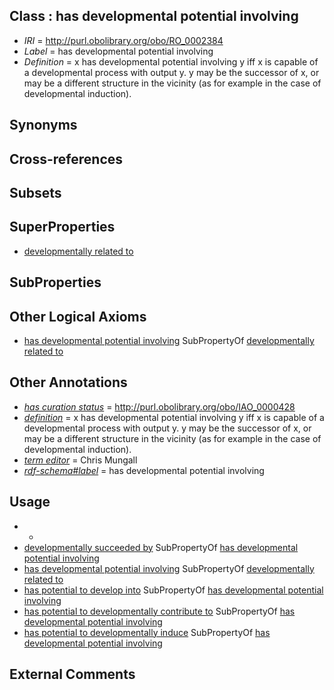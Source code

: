 
## Class : has developmental potential involving

 * *IRI* = http://purl.obolibrary.org/obo/RO_0002384
 * *Label* = has developmental potential involving
 * *Definition* = x has developmental potential involving y iff x is capable of a developmental process with output y. y may be the successor of x, or may be a different structure in the vicinity (as for example in the case of developmental induction).

## Synonyms


## Cross-references


## Subsets


## SuperProperties

 * [developmentally related to](../../RO/24/RO_0002324.md)

## SubProperties


## Other Logical Axioms

 * [has developmental potential involving](../../RO/84/RO_0002384.md) SubPropertyOf [developmentally related to](../../RO/24/RO_0002324.md)

## Other Annotations

 * *[has curation status](../../IAO/14/IAO_0000114.md)* = http://purl.obolibrary.org/obo/IAO_0000428
 * *[definition](../../IAO/15/IAO_0000115.md)* = x has developmental potential involving y iff x is capable of a developmental process with output y. y may be the successor of x, or may be a different structure in the vicinity (as for example in the case of developmental induction).
 * *[term editor](../../IAO/17/IAO_0000117.md)* = Chris Mungall
 * *[rdf-schema#label](../../el/rdf-schema#label.md)* = has developmental potential involving

## Usage

 * -
 * [developmentally succeeded by](../../RO/86/RO_0002286.md) SubPropertyOf [has developmental potential involving](../../RO/84/RO_0002384.md)
 * [has developmental potential involving](../../RO/84/RO_0002384.md) SubPropertyOf [developmentally related to](../../RO/24/RO_0002324.md)
 * [has potential to develop into](../../RO/87/RO_0002387.md) SubPropertyOf [has developmental potential involving](../../RO/84/RO_0002384.md)
 * [has potential to developmentally contribute to](../../RO/85/RO_0002385.md) SubPropertyOf [has developmental potential involving](../../RO/84/RO_0002384.md)
 * [has potential to developmentally induce](../../RO/86/RO_0002386.md) SubPropertyOf [has developmental potential involving](../../RO/84/RO_0002384.md)

## External Comments

